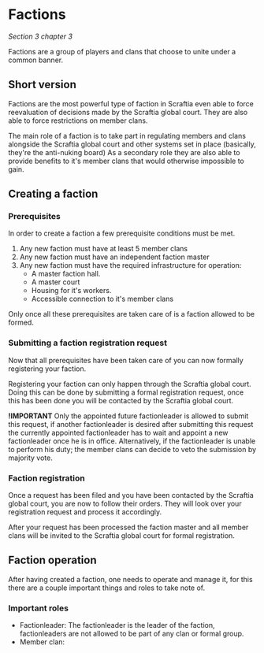 # Factions
*Section 3 chapter 3*

Factions are a group of players and clans that choose to unite under a common banner.

## Short version

Factions are the most powerful type of faction in Scraftia even able to force reevaluation of decisions made by the Scraftia global court.
They are also able to force restrictions on member clans.

The main role of a faction is to take part in regulating members and clans alongside the Scraftia global court and other systems set in place (basically, they're the anti-nuking board)
As a secondary role they are also able to provide benefits to it's member clans that would otherwise impossible to gain.

## Creating a faction

### Prerequisites
In order to create a faction a few prerequisite conditions must be met.

1. Any new faction must have at least 5 member clans
2. Any new faction must have an independent faction master
3. Any new faction must have the required infrastructure for operation:
	- A master faction hall.
	- A master court
	- Housing for it's workers.
	- Accessible connection to it's member clans

Only once all these prerequisites are taken care of is a faction allowed to be formed.

### Submitting a faction registration request
Now that all prerequisites have been taken care of you can now formally registering your faction.

Registering your faction can only happen through the Scraftia global court.
Doing this can be done by submitting a formal registration request, once this has been done you will be contacted by the Scraftia global court.

**!IMPORTANT**
Only the appointed future factionleader is allowed to submit this request, if another factionleader is desired after submitting this request the currently appointed factionleader has to wait and appoint a new factionleader once he is in office.
Alternatively, if the factionleader is unable to perform his duty; the member clans can decide to veto the submission by majority vote.

### Faction registration
Once a request has been filed and you have been contacted by the Scraftia global court, you are now to follow their orders.
They will look over your registration request and process it accordingly.

After your request has been processed the faction master and all member clans will be invited to the Scraftia global court for formal registration.

## Faction operation
After having created a faction, one needs to operate and manage it, for this there are a couple important things and roles to take note of.

### Important roles

- Factionleader: The factionleader is the leader of the faction, factionleaders are not allowed to be part of any clan or formal group.
- Member clan:
